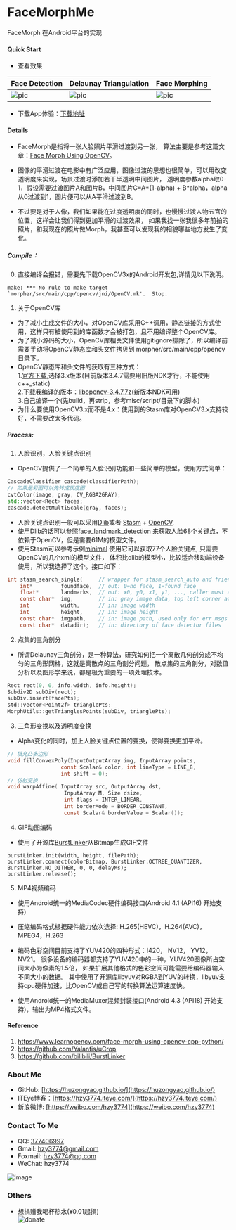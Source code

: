 # FaceMorphMe
FaceMorph 在Android平台的实现

#### Quick Start
* 查看效果

|  Face Detection | Delaunay Triangulation | Face Morphing |
| ------------ | -------------- | ---------------------- |
|![pic](https://github.com/huzongyao/FaceMorphMe/blob/master/misc/screen1.png?raw=true)|![pic](https://github.com/huzongyao/FaceMorphMe/blob/master/misc/screen2.png?raw=true)|![pic](https://github.com/huzongyao/FaceMorphMe/blob/master/misc/demo1.gif?raw=true)|

* 下载App体验：[下载地址](https://github.com/huzongyao/FaceMorphMe/releases/latest)

#### Details
* FaceMorph是指将一张人脸照片平滑过渡到另一张，
算法主要是参考这篇文章：[Face Morph Using OpenCV](https://www.learnopencv.com/face-morph-using-opencv-cpp-python/)。

* 图像的平滑过渡在电影中有广泛应用，图像过渡的思想也很简单，可以用改变透明度来实现，场景过渡时添加若干半透明中间图片，
透明度参数alpha取0-1，假设需要过渡图片A和图片B，中间图片C=A*(1-alpha) + B*alpha，alpha从0过渡到1，图片便可以从A平滑过渡到B。

* 不过要是对于人像，我们如果能在过度透明度的同时，也慢慢过渡人物五官的位置，这样会让我们得到更加平滑的过渡效果，
如果我找一张我很多年前拍的照片，和我现在的照片做Morph，我甚至可以发现我的相貌哪些地方发生了变化。

##### Compile：
0. 直接编译会报错，需要先下载OpenCV3x的Android开发包,详情见以下说明。
```
make: *** No rule to make target `morpher/src/main/cpp/opencv/jni/OpenCV.mk'.  Stop.
```

1. 关于OpenCV库
* 为了减小生成文件的大小，对OpenCV库采用C++调用，静态链接的方式使用，这样只有被使用到的库函数才会被打包，且不用编译整个OpenCV库。
* 为了减小源码的大小，OpenCV库相关文件使用gitignore排除了，所以编译前需要手动将OpenCV静态库和头文件拷贝到
  morpher/src/main/cpp/opencv目录下。
* OpenCV静态库和头文件的获取有三种方式：</br>
  1.[官方下载](https://opencv.org/releases/),选择3.x版本(目前版本3.4.7需要用旧版NDK才行，不能使用c++_static)</br>
  2.下载我编译的版本：[libopencv-3.4.7.7z](https://github.com/huzongyao/FaceMorphMe/releases/download/v1.0.0/libopencv-3.4.7.7z)(新版本NDK可用)</br>
  3.自己编译一个(先build，再strip，参考misc/script/目录下的脚本)</br>
* 为什么要使用OpenCV3.x而不是4.x：使用到的Stasm库对OpenCV3.x支持较好，不需要改太多代码。

##### Process:
1. 人脸识别，人脸关键点识别
 * OpenCV提供了一个简单的人脸识别功能和一些简单的模型，使用方式简单：
``` c++
CascadeClassifier cascade(classifierPath);
// 如果是彩图可以先转成灰度图
cvtColor(image, gray, CV_RGBA2GRAY);
std::vector<Rect> faces;
cascade.detectMultiScale(gray, faces);
```
 * 人脸关键点识别一般可以采用[Dlib](http://dlib.net/)或者
 [Stasm](http://www.milbo.users.sonic.net/stasm/) + [OpenCV](https://opencv.org/),
 * 使用Dlib的话可以参照[face_landmark_detection](http://dlib.net/face_landmark_detection_ex.cpp.html)
 来获取人脸68个关键点，不依赖于OpenCV，但是需要61M的模型文件。
 * 使用Stasm可以参考示例[minimal](http://www.milbo.users.sonic.net/stasm/minimal.html)
 使用它可以获取77个人脸关键点, 只需要OpenCV的几个xml的模型文件，
 体积比dlib的模型小，比较适合移动端设备使用，所以我选择了这个。接口如下：
```c
int stasm_search_single(     // wrapper for stasm_search_auto and friends
    int*         foundface,  // out: 0=no face, 1=found face
    float*       landmarks,  // out: x0, y0, x1, y1, ..., caller must allocate
    const char*  img,        // in: gray image data, top left corner at 0,0
    int          width,      // in: image width
    int          height,     // in: image height
    const char*  imgpath,    // in: image path, used only for err msgs and debug
    const char*  datadir);   // in: directory of face detector files
```

2. 点集的三角剖分
 * 所谓Delaunay三角剖分，是一种算法，研究如何把一个离散几何剖分成不均匀的三角形网格，这就是离散点的三角剖分问题，
 散点集的三角剖分，对数值分析以及图形学来说，都是极为重要的一项处理技术。
```c
Rect rect(0, 0, info.width, info.height);
Subdiv2D subDiv(rect);
subDiv.insert(facePts);
std::vector<Point2f> trianglePts;
MorphUtils::getTrianglesPoints(subDiv, trianglePts);
```

3. 三角形变换以及透明度变换
* Alpha变化的同时，加上人脸关键点位置的变换，使得变换更加平滑。
``` c
// 填充凸多边形
void fillConvexPoly(InputOutputArray img, InputArray points,
                 const Scalar& color, int lineType = LINE_8,
                 int shift = 0);
// 仿射变换
void warpAffine( InputArray src, OutputArray dst,
                  InputArray M, Size dsize,
                  int flags = INTER_LINEAR,
                  int borderMode = BORDER_CONSTANT,
                  const Scalar& borderValue = Scalar());
```

4. GIF动图编码
* 使用了开源库[BurstLinker](https://github.com/bilibili/BurstLinker)从Bitmap生成GIF文件
```
burstLinker.init(width, height, filePath);
burstLinker.connect(colorBitmap, BurstLinker.OCTREE_QUANTIZER, BurstLinker.NO_DITHER, 0, 0, delayMs);
burstLinker.release();
```

5. MP4视频编码
* 使用Android统一的MediaCodec硬件编码接口(Android 4.1 (API16) 开始支持)

* 压缩编码格式根据硬件能力依次选择: H.265(HEVC)，H.264(AVC)，MPEG4，H.263

* 编码色彩空间目前支持了YUV420的四种形式：I420， NV12， YV12， NV21。
  很多设备的编码器都支持了YUV420中的一种，YUV420图像所占空间大小为像素的1.5倍，
  如果扩展其他格式的色彩空间可能需要给编码器输入不同大小的数据。
  其中使用了开源库libyuv对RGBA到YUV的转换，libyuv支持cpu硬件加速，比OpenCV或自己写的转换算法运算速度快。

* 使用Android统一的MediaMuxer混频封装接口(Android 4.3 (API18) 开始支持)，输出为MP4格式文件。

#### Reference
1. https://www.learnopencv.com/face-morph-using-opencv-cpp-python/
2. https://github.com/Yalantis/uCrop
3. https://github.com/bilibili/BurstLinker

### About Me
 * GitHub: [https://huzongyao.github.io/](https://huzongyao.github.io/)
 * ITEye博客：[https://hzy3774.iteye.com/](https://hzy3774.iteye.com/)
 * 新浪微博: [https://weibo.com/hzy3774](https://weibo.com/hzy3774)

### Contact To Me
 * QQ: [377406997](https://wpa.qq.com/msgrd?v=3&uin=377406997&site=qq&menu=yes)
 * Gmail: [hzy3774@gmail.com](mailto:hzy3774@gmail.com)
 * Foxmail: [hzy3774@qq.com](mailto:hzy3774@qq.com)
 * WeChat: hzy3774

 ![image](https://raw.githubusercontent.com/hzy3774/AndroidP7zip/master/misc/wechat.png)

### Others
 * 想捐赠我喝杯热水(¥0.01起捐)</br>
 ![donate](https://github.com/huzongyao/JChineseChess/blob/master/misc/donate.png?raw=true)